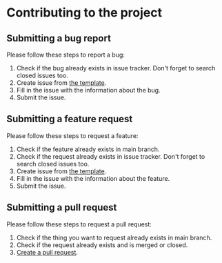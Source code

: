 # Contributing to the project

## Submitting a bug report

Please follow these steps to report a bug:
1. Check if the bug already exists in issue tracker. Don't forget to search closed issues too.
2. Create issue from [the template](https://github.com/discorb-lib/discorb/issues/new?assignees=&labels=bug&template=bug_report.md).
3. Fill in the issue with the information about the bug.
4. Submit the issue.

## Submitting a feature request

Please follow these steps to request a feature:
1. Check if the feature already exists in main branch.
2. Check if the request already exists in issue tracker. Don't forget to search closed issues too.
3. Create issue from [the template](https://github.com/discorb-lib/discorb/issues/new?assignees=&labels=Feature+Request%2CEnhancement&template=feature_request.md).
4. Fill in the issue with the information about the feature.
5. Submit the issue.

## Submitting a pull request

Please follow these steps to request a pull request:
1. Check if the thing you want to request already exists in main branch.
2. Check if the request already exists and is merged or closed.
3. [Create a pull request](https://github.com/discorb-lib/discorb/compare).